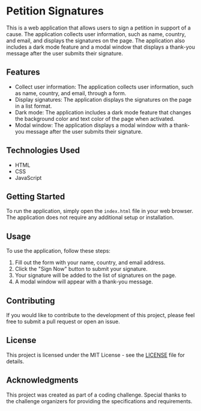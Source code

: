 # Petition Signatures

This is a web application that allows users to sign a petition in support of a cause. The application collects user information, such as name, country, and email, and displays the signatures on the page. The application also includes a dark mode feature and a modal window that displays a thank-you message after the user submits their signature.

## Features

- Collect user information: The application collects user information, such as name, country, and email, through a form.
- Display signatures: The application displays the signatures on the page in a list format.
- Dark mode: The application includes a dark mode feature that changes the background color and text color of the page when activated.
- Modal window: The application displays a modal window with a thank-you message after the user submits their signature.

## Technologies Used

- HTML
- CSS
- JavaScript

## Getting Started

To run the application, simply open the `index.html` file in your web browser. The application does not require any additional setup or installation.

## Usage

To use the application, follow these steps:

1. Fill out the form with your name, country, and email address.
2. Click the "Sign Now" button to submit your signature.
3. Your signature will be added to the list of signatures on the page.
4. A modal window will appear with a thank-you message.

## Contributing

If you would like to contribute to the development of this project, please feel free to submit a pull request or open an issue.

## License

This project is licensed under the MIT License - see the [LICENSE](LICENSE) file for details.

## Acknowledgments

This project was created as part of a coding challenge. Special thanks to the challenge organizers for providing the specifications and requirements.
